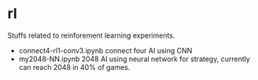 # rl
Stuffs related to reinforement learning experiments.

* connect4-rl1-conv3.ipynb  connect four AI using CNN
* my2048-NN.ipynb 2048 AI using neural network for strategy, currently can reach 2048 in 40% of games.
